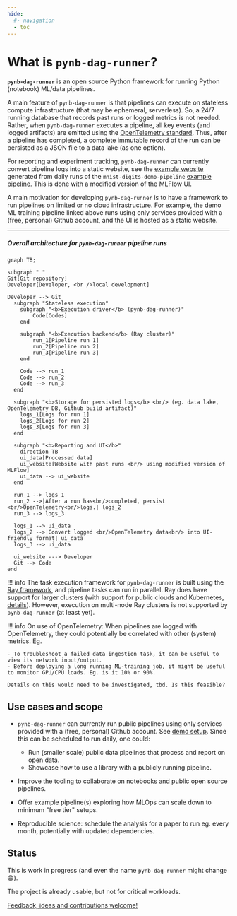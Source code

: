 ```yaml
---
hide:
  #- navigation
  - toc
---
```


# What is `pynb-dag-runner`?

**`pynb-dag-runner`** is an open source Python framework for running Python (notebook) ML/data pipelines.

A main feature of `pynb-dag-runner` is that pipelines can execute on stateless compute infrastructure (that may be ephemeral, serverless).
So, a 24/7 running database that records past runs or logged metrics is not needed.
Rather, when `pynb-dag-runner` executes a pipeline, all key events (and logged artifacts) are emitted using the [OpenTelemetry standard](https://opentelemetry.io/).
Thus, after a pipeline has completed, a complete immutable record of the run can be persisted as a JSON file to a data lake (as one option).

For reporting and experiment tracking, `pynb-dag-runner` can currently convert pipeline logs into a static website, see the [example website](https://pynb-dag-runner.github.io/mnist-digits-demo-pipeline/) generated from daily runs of the `mnist-digits-demo-pipeline` [example pipeline](/live-demos/mnist-digits-demo-pipeline/).
This is done with a modified version of the MLFlow UI.

A main motivation for developing `pynb-dag-runner` is to have a framework to run pipelines on limited or no cloud infrastructure.
For example, the demo ML training pipeline linked above runs using only services provided with a (free, personal) Github account, and the UI is hosted as a static website.

---

##### Overall architecture for `pynb-dag-runner` pipeline runs

``` mermaid
graph TB;

subgraph " "
Git[Git repository]
Developer[Developer, <br />local development]

Developer --> Git
  subgraph "Stateless execution"
    subgraph "<b>Execution driver</b> (pynb-dag-runner)"
        Code[Codes]
    end

    subgraph "<b>Execution backend</b> (Ray cluster)"
        run_1[Pipeline run 1]
        run_2[Pipeline run 2]
        run_3[Pipeline run 3]
    end

    Code --> run_1
    Code --> run_2
    Code --> run_3
  end

  subgraph "<b>Storage for persisted logs</b> <br/> (eg. data lake, OpenTelemetry DB, Github build artifact)"
    logs_1[Logs for run 1]
    logs_2[Logs for run 2]
    logs_3[Logs for run 3]
  end

  subgraph "<b>Reporting and UI</b>"
    direction TB
    ui_data[Processed data]
    ui_website[Website with past runs <br/> using modified version of MLFlow]
    ui_data --> ui_website
  end

  run_1 --> logs_1
  run_2 -->|After a run has<br/>completed, persist <br/>OpenTelemetry<br/>logs.| logs_2
  run_3 --> logs_3

  logs_1 --> ui_data
  logs_2 -->|Convert logged <br/>OpenTelemetry data<br/> into UI-friendly format| ui_data
  logs_3 --> ui_data

  ui_website ---> Developer
  Git --> Code
end
```

!!! info
    The task execution framework for `pynb-dag-runner` is built using the [Ray framework](https://www.ray.io/ray-core), and pipeline tasks can run in parallel.
    Ray does have support for larger clusters (with support for public clouds and Kubernetes, [details](https://docs.ray.io/en/latest/cluster/deploy.html)).
    However, execution on multi-node Ray clusters is not supported by `pynb-dag-runner` (at least yet).

!!! info
    On use of OpenTelemetry: When pipelines are logged with OpenTelemetry, they could potentially be correlated with other (system) metrics. Eg.

    - To troubleshoot a failed data ingestion task, it can be useful to view its network input/output.
    - Before deploying a long running ML-training job, it might be useful to monitor GPU/CPU loads. Eg. is it 10% or 90%.

    Details on this would need to be investigated, tbd. Is this feasible?


## Use cases and scope

- `pynb-dag-runner` can currently run public pipelines using only services provided with a (free, personal) Github account. See [demo setup](/live-demos/mnist-digits-demo-pipeline/).
  Since this can be scheduled to run daily, one could:

    - Run (smaller scale) public data pipelines that process and report on open data.
    - Showcase how to use a library with a publicly running pipeline.

- Improve the tooling to collaborate on notebooks and public open source pipelines.
- Offer example pipeline(s) exploring how MLOps can scale down to minimum "free tier" setups.
- Reproducible science: schedule the analysis for a paper to run eg. every month, potentially with updated dependencies.

## Status

This is work in progress (and even the name `pynb-dag-runner` might change :smile:).

The project is already usable, but not for critical workloads.

[Feedback, ideas and contributions welcome!](/contact)
